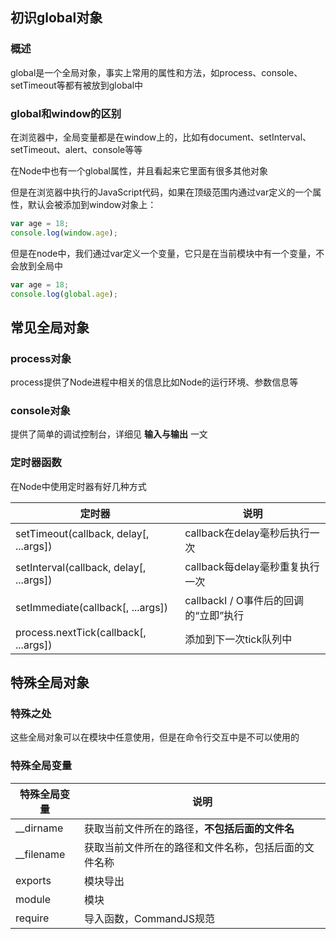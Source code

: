 ## 初识global对象

### 概述

global是一个全局对象，事实上常用的属性和方法，如process、console、setTimeout等都有被放到global中

### global和window的区别

在浏览器中，全局变量都是在window上的，比如有document、setInterval、setTimeout、alert、console等等

在Node中也有一个global属性，并且看起来它里面有很多其他对象

但是在浏览器中执行的JavaScript代码，如果在顶级范围内通过var定义的一个属性，默认会被添加到window对象上：

```js
var age = 18;
console.log(window.age);
```

但是在node中，我们通过var定义一个变量，它只是在当前模块中有一个变量，不会放到全局中

```js
var age = 18;
console.log(global.age);
```



## 常见全局对象

### process对象

process提供了Node进程中相关的信息比如Node的运行环境、参数信息等

### console对象

提供了简单的调试控制台，详细见 **输入与输出** 一文

### 定时器函数

在Node中使用定时器有好几种方式

| 定时器                                  | 说明                                  |
| --------------------------------------- | ------------------------------------- |
| setTimeout(callback, delay[, ...args])  | callback在delay毫秒后执行一次         |
| setInterval(callback, delay[, ...args]) | callback每delay毫秒重复执行一次       |
| setImmediate(callback[, ...args])       | callbackI / O事件后的回调的“立即”执行 |
| process.nextTick(callback[, ...args])   | 添加到下一次tick队列中                |



## 特殊全局对象

### 特殊之处

这些全局对象可以在模块中任意使用，但是在命令行交互中是不可以使用的

### 特殊全局变量

| 特殊全局变量 | 说明                                                 |
| ------------ | ---------------------------------------------------- |
| __dirname    | 获取当前文件所在的路径，**不包括后面的文件名**       |
| __filename   | 获取当前文件所在的路径和文件名称，包括后面的文件名称 |
| exports      | 模块导出                                             |
| module       | 模块                                                 |
| require      | 导入函数，CommandJS规范                              |
